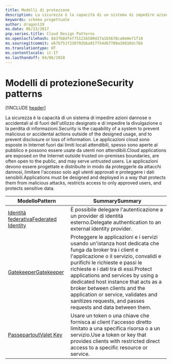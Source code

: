 ```yaml
---
title: Modelli di protezione
description: La sicurezza è la capacità di un sistema di impedire azioni dannose o accidentali al di fuori dell'utilizzo designato e di impedire la divulgazione o la perdita di informazioni. Le applicazioni cloud sono esposte in Internet fuori dai limiti locali attendibili, spesso sono aperte al pubblico e possono essere usate da utenti non attendibili. Le applicazioni devono essere progettate e distribuite in modo da proteggerle da attacchi dannosi, limitare l'accesso solo agli utenti approvati e proteggere i dati sensibili.
keywords: schema progettuale
author: dragon119
ms.date: 06/23/2017
pnp.series.title: Cloud Design Patterns
ms.openlocfilehash: 8437b8dfef751226580437a1b5678ca0e0e71f18
ms.sourcegitcommit: e67b751f230792bba917754d67789a20810dc76b
ms.translationtype: HT
ms.contentlocale: it-IT
ms.lasthandoff: 04/06/2018
---
```

# <a name="security-patterns"></a><span data-ttu-id="a3b07-106">Modelli di protezione</span><span class="sxs-lookup"><span data-stu-id="a3b07-106">Security patterns</span></span>

[!INCLUDE [header](../../_includes/header.md)]

<span data-ttu-id="a3b07-107">La sicurezza è la capacità di un sistema di impedire azioni dannose o accidentali al di fuori dell'utilizzo designato e di impedire la divulgazione o la perdita di informazioni.</span><span class="sxs-lookup"><span data-stu-id="a3b07-107">Security is the capability of a system to prevent malicious or accidental actions outside of the designed usage, and to prevent disclosure or loss of information.</span></span> <span data-ttu-id="a3b07-108">Le applicazioni cloud sono esposte in Internet fuori dai limiti locali attendibili, spesso sono aperte al pubblico e possono essere usate da utenti non attendibili.</span><span class="sxs-lookup"><span data-stu-id="a3b07-108">Cloud applications are exposed on the Internet outside trusted on-premises boundaries, are often open to the public, and may serve untrusted users.</span></span> <span data-ttu-id="a3b07-109">Le applicazioni devono essere progettate e distribuite in modo da proteggerle da attacchi dannosi, limitare l'accesso solo agli utenti approvati e proteggere i dati sensibili.</span><span class="sxs-lookup"><span data-stu-id="a3b07-109">Applications must be designed and deployed in a way that protects them from malicious attacks, restricts access to only approved users, and protects sensitive data.</span></span>


|                    <span data-ttu-id="a3b07-110">Modello</span><span class="sxs-lookup"><span data-stu-id="a3b07-110">Pattern</span></span>                     |                                                                                                         <span data-ttu-id="a3b07-111">Summary</span><span class="sxs-lookup"><span data-stu-id="a3b07-111">Summary</span></span>                                                                                                         |
|------------------------------------------------|-------------------------------------------------------------------------------------------------------------------------------------------------------------------------------------------------------------------------|
| [<span data-ttu-id="a3b07-112">Identità federativa</span><span class="sxs-lookup"><span data-stu-id="a3b07-112">Federated Identity</span></span>](../federated-identity.md) |                                                                                <span data-ttu-id="a3b07-113">È possibile delegare l'autenticazione a un provider di identità esterno.</span><span class="sxs-lookup"><span data-stu-id="a3b07-113">Delegate authentication to an external identity provider.</span></span>                                                                                |
|         [<span data-ttu-id="a3b07-114">Gatekeeper</span><span class="sxs-lookup"><span data-stu-id="a3b07-114">Gatekeeper</span></span>](../gatekeeper.md)         | <span data-ttu-id="a3b07-115">Proteggere le applicazioni e i servizi usando un'istanza host dedicata che funga da broker tra i client e l'applicazione o il servizio, convalidi e purifichi le richieste e passi le richieste e i dati tra di essi.</span><span class="sxs-lookup"><span data-stu-id="a3b07-115">Protect applications and services by using a dedicated host instance that acts as a broker between clients and the application or service, validates and sanitizes requests, and passes requests and data between them.</span></span> |
|          [<span data-ttu-id="a3b07-116">Passepartout</span><span class="sxs-lookup"><span data-stu-id="a3b07-116">Valet Key</span></span>](../valet-key.md)          |                                                        <span data-ttu-id="a3b07-117">Usare un token o una chiave che fornisca ai client l'accesso diretto limitato a una specifica risorsa o a un servizio.</span><span class="sxs-lookup"><span data-stu-id="a3b07-117">Use a token or key that provides clients with restricted direct access to a specific resource or service.</span></span>                                                        |

